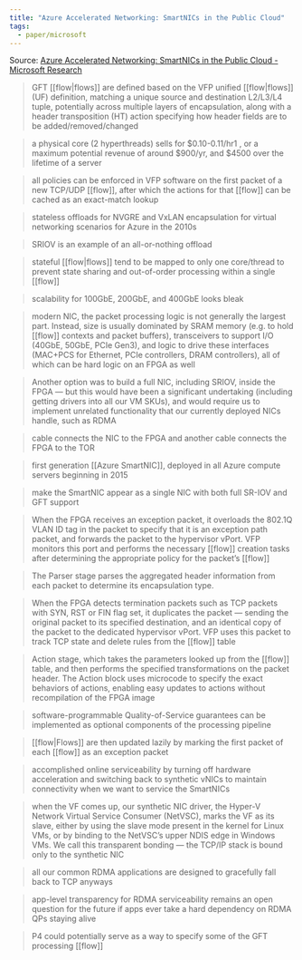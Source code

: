 ```yaml
---
title: "Azure Accelerated Networking: SmartNICs in the Public Cloud"
tags:
  - paper/microsoft
---
```

Source: [Azure Accelerated Networking: SmartNICs in the Public Cloud - Microsoft Research](https://www.microsoft.com/en-us/research/publication/azure-accelerated-networking-smartnics-public-cloud/)

> GFT [[flow|flows]] are defined based on the VFP unified [[flow|flows]] (UF) definition, matching a unique source and destination L2/L3/L4 tuple, potentially across multiple layers of encapsulation, along with a header transposition (HT) action specifying how header fields are to be added/removed/changed


> a physical core (2 hyperthreads) sells for \$0.10-0.11/hr1 , or a maximum potential revenue of around \$900/yr, and \$4500 over the lifetime of a server


> all policies can be enforced in VFP software on the first packet of a new TCP/UDP [[flow]], after which the actions for that [[flow]] can be cached as an exact-match lookup


> stateless offloads for NVGRE and VxLAN encapsulation for virtual networking scenarios for Azure in the 2010s


> SRIOV is an example of an all-or-nothing offload


> stateful [[flow|flows]] tend to be mapped to only one core/thread to prevent state sharing and out-of-order processing within a single [[flow]]


> scalability for 100GbE, 200GbE, and 400GbE looks bleak


> modern NIC, the packet processing logic is not generally the largest part. Instead, size is usually dominated by SRAM memory (e.g. to hold [[flow]] contexts and packet buffers), transceivers to support I/O (40GbE, 50GbE, PCIe Gen3), and logic to drive these interfaces (MAC+PCS for Ethernet, PCIe controllers, DRAM controllers), all of which can be hard logic on an FPGA as well


> Another option was to build a full NIC, including SRIOV, inside the FPGA — but this would have been a significant undertaking (including getting drivers into all our VM SKUs), and would require us to implement unrelated functionality that our currently deployed NICs handle, such as RDMA


> cable connects the NIC to the FPGA and another cable connects the FPGA to the TOR


> first generation [[Azure SmartNIC]], deployed in all Azure compute servers beginning in 2015


> make the SmartNIC appear as a single NIC with both full SR-IOV and GFT support


> When the FPGA receives an exception packet, it overloads the 802.1Q VLAN ID tag in the packet to specify that it is an exception path packet, and forwards the packet to the hypervisor vPort. VFP monitors this port and performs the necessary [[flow]] creation tasks after determining the appropriate policy for the packet’s [[flow]]


> The Parser stage parses the aggregated header information from each packet to determine its encapsulation type.


> When the FPGA detects termination packets such as TCP packets with SYN, RST or FIN flag set, it duplicates the packet — sending the original packet to its specified destination, and an identical copy of the packet to the dedicated hypervisor vPort. VFP uses this packet to track TCP state and delete rules from the [[flow]] table


> Action stage, which takes the parameters looked up from the [[flow]] table, and then performs the specified transformations on the packet header. The Action block uses microcode to specify the exact behaviors of actions, enabling easy updates to actions without recompilation of the FPGA image


> software-programmable Quality-of-Service guarantees can be implemented as optional components of the processing pipeline


> [[flow|Flows]] are then updated lazily by marking the first packet of each [[flow]] as an exception packet


> accomplished online serviceability by turning off hardware acceleration and switching back to synthetic vNICs to maintain connectivity when we want to service the SmartNICs


> when the VF comes up, our synthetic NIC driver, the Hyper-V Network Virtual Service Consumer (NetVSC), marks the VF as its slave, either by using the slave mode present in the kernel for Linux VMs, or by binding to the NetVSC’s upper NDIS edge in Windows VMs. We call this transparent bonding — the TCP/IP stack is bound only to the synthetic NIC


> all our common RDMA applications are designed to gracefully fall back to TCP anyways


> app-level transparency for RDMA serviceability remains an open question for the future if apps ever take a hard dependency on RDMA QPs staying alive


> P4 could potentially serve as a way to specify some of the GFT processing [[flow]]
